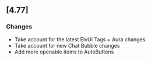 ## [4.77] ##
### Changes ###

  * Take account for the latest ElvUI Tags + Aura changes
  * Take account for new Chat Bubble changes
  * Add more openable items to AutoButtons